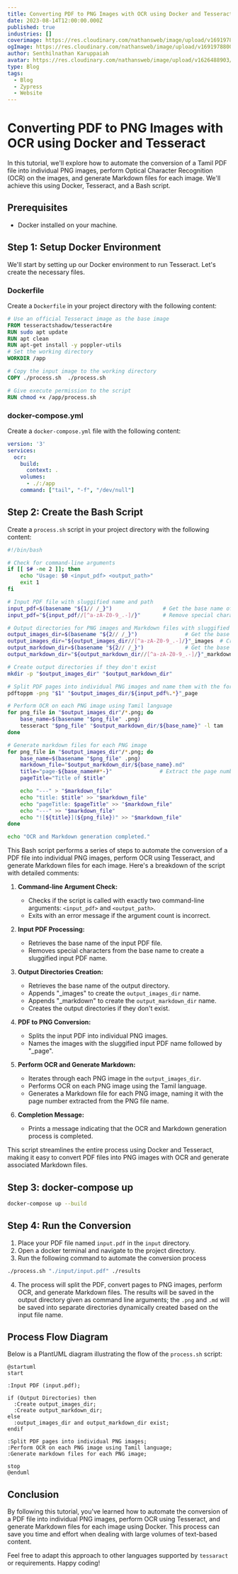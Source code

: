 ```yaml
---
title: Converting PDF to PNG Images with OCR using Docker and Tesseract
date: 2023-08-14T12:00:00.000Z
published: true
industries: []
coverimage: https://res.cloudinary.com/nathansweb/image/upload/v1691978800/senthilsweb.com/blog/DALL_E_2023-08-13_22.05.20_hh75ji.png
ogImage: https://res.cloudinary.com/nathansweb/image/upload/v1691978800/senthilsweb.com/blog/DALL_E_2023-08-13_22.05.20_hh75ji.png
author: Senthilnathan Karuppaiah
avatar: https://res.cloudinary.com/nathansweb/image/upload/v1626488903/profile/Senthil-profile-picture-01_al07i5.jpg
type: Blog
tags:
  - Blog
  - Zypress
  - Website
---
```


# Converting PDF to PNG Images with OCR using Docker and Tesseract

In this tutorial, we'll explore how to automate the conversion of a Tamil PDF file into individual PNG images, perform Optical Character Recognition (OCR) on the images, and generate Markdown files for each image. We'll achieve this using Docker, Tesseract, and a Bash script.

<!-- more -->

## Prerequisites

- Docker installed on your machine.

## Step 1: Setup Docker Environment

We'll start by setting up our Docker environment to run Tesseract. Let's create the necessary files.

### Dockerfile

Create a `Dockerfile` in your project directory with the following content:

```Dockerfile
# Use an official Tesseract image as the base image
FROM tesseractshadow/tesseract4re
RUN sudo apt update
RUN apt clean
RUN apt-get install -y poppler-utils
# Set the working directory
WORKDIR /app

# Copy the input image to the working directory
COPY ./process.sh  ./process.sh

# Give execute permission to the script
RUN chmod +x /app/process.sh

```

### docker-compose.yml

Create a `docker-compose.yml` file with the following content:

```yaml
version: '3'
services:
  ocr:
    build:
      context: .
    volumes:
      - ./:/app
    command: ["tail", "-f", "/dev/null"]
```

## Step 2: Create the Bash Script

Create a `process.sh` script in your project directory with the following content:

```bash
#!/bin/bash

# Check for command-line arguments
if [[ $# -ne 2 ]]; then
    echo "Usage: $0 <input_pdf> <output_path>"
    exit 1
fi

# Input PDF file with sluggified name and path
input_pdf=$(basename "${1// /_}")                # Get the base name of the input PDF
input_pdf="${input_pdf//[^a-zA-Z0-9_.-]/}"       # Remove special characters from the base name

# Output directories for PNG images and Markdown files with sluggified paths
output_images_dir=$(basename "${2// /_}")               # Get the base name of the output directory
output_images_dir="${output_images_dir//[^a-zA-Z0-9_.-]/}"_images  # Create output_images_dir by appending "_images"
output_markdown_dir=$(basename "${2// /_}")             # Get the base name of the output directory
output_markdown_dir="${output_markdown_dir//[^a-zA-Z0-9_.-]/}"_markdown # Create output_markdown_dir by appending "_markdown"

# Create output directories if they don't exist
mkdir -p "$output_images_dir" "$output_markdown_dir"

# Split PDF pages into individual PNG images and name them with the format
pdftoppm -png "$1" "$output_images_dir/${input_pdf%.*}"_page

# Perform OCR on each PNG image using Tamil language
for png_file in "$output_images_dir"/*.png; do
    base_name=$(basename "$png_file" .png)
    tesseract "$png_file" "$output_markdown_dir/${base_name}" -l tam
done

# Generate markdown files for each PNG image
for png_file in "$output_images_dir"/*.png; do
    base_name=$(basename "$png_file" .png)
    markdown_file="$output_markdown_dir/${base_name}.md"
    title="page-${base_name##*-}"               # Extract the page number from the PNG file name
    pageTitle="Title of $title"

    echo "---" > "$markdown_file"
    echo "title: $title" >> "$markdown_file"
    echo "pageTitle: $pageTitle" >> "$markdown_file"
    echo "---" >> "$markdown_file"
    echo "![${title}](${png_file})" >> "$markdown_file"
done

echo "OCR and Markdown generation completed."

```

This Bash script performs a series of steps to automate the conversion of a PDF file into individual PNG images, perform OCR using Tesseract, and generate Markdown files for each image. Here's a breakdown of the script with detailed comments:

1. **Command-line Argument Check:**
   - Checks if the script is called with exactly two command-line arguments: `<input_pdf>` and `<output_path>`.
   - Exits with an error message if the argument count is incorrect.

2. **Input PDF Processing:**
   - Retrieves the base name of the input PDF file.
   - Removes special characters from the base name to create a sluggified input PDF name.

3. **Output Directories Creation:**
   - Retrieves the base name of the output directory.
   - Appends "_images" to create the `output_images_dir` name.
   - Appends "_markdown" to create the `output_markdown_dir` name.
   - Creates the output directories if they don't exist.

4. **PDF to PNG Conversion:**
   - Splits the input PDF into individual PNG images.
   - Names the images with the sluggified input PDF name followed by "_page".

5. **Perform OCR and Generate Markdown:**
   - Iterates through each PNG image in the `output_images_dir`.
   - Performs OCR on each PNG image using the Tamil language.
   - Generates a Markdown file for each PNG image, naming it with the page number extracted from the PNG file name.

6. **Completion Message:**
   - Prints a message indicating that the OCR and Markdown generation process is completed.

This script streamlines the entire process using Docker and Tesseract, making it easy to convert PDF files into PNG images with OCR and generate associated Markdown files.

## Step 3: docker-compose up

```bash
docker-compose up --build
```

## Step 4: Run the Conversion


1. Place your PDF file named `input.pdf` in the `input` directory.
2. Open a docker terminal and navigate to the project directory.
3. Run the following command to automate the conversion process

```bash
./process.sh "./input/input.pdf" ./results
```

4. The process will split the PDF, convert pages to PNG images, perform OCR, and generate Markdown files. The results will be saved in the output directory given as command line arguments; the `.png` and `.md` will be saved into separate directories dynamically created based on the input file name.

## Process Flow Diagram

Below is a PlantUML diagram illustrating the flow of the `process.sh` script:

```plantuml
@startuml
start

:Input PDF (input.pdf);

if (Output Directories) then
  :Create output_images_dir;
  :Create output_markdown_dir;
else
  :output_images_dir and output_markdown_dir exist;
endif

:Split PDF pages into individual PNG images;
:Perform OCR on each PNG image using Tamil language;
:Generate markdown files for each PNG image;

stop
@enduml
```

## Conclusion

By following this tutorial, you've learned how to automate the conversion of a PDF file into individual PNG images, perform OCR using Tesseract, and generate Markdown files for each image using Docker. This process can save you time and effort when dealing with large volumes of text-based content.

Feel free to adapt this approach to other languages supported by `tessaract` or requirements. Happy coding!
